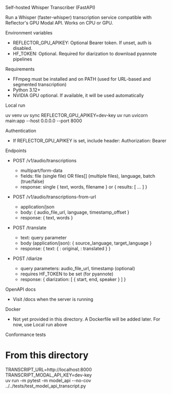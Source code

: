 Self-hosted Whisper Transcriber (FastAPI)

Run a Whisper (faster-whisper) transcription service compatible with Reflector's GPU Modal API. Works on CPU or GPU.

Environment variables

- REFLECTOR_GPU_APIKEY: Optional Bearer token. If unset, auth is disabled.
- HF_TOKEN: Optional. Required for diarization to download pyannote pipelines

Requirements

- FFmpeg must be installed and on PATH (used for URL-based and segmented transcription)
- Python 3.12+
- NVIDIA GPU optional. If available, it will be used automatically

Local run

uv venv
uv sync
REFLECTOR_GPU_APIKEY=dev-key uv run uvicorn main:app --host 0.0.0.0 --port 8000

Authentication

- If REFLECTOR_GPU_APIKEY is set, include header: Authorization: Bearer <key>

Endpoints

- POST /v1/audio/transcriptions

  - multipart/form-data
  - fields: file (single file) OR files[] (multiple files), language, batch (true/false)
  - response: single { text, words, filename } or { results: [ ... ] }

- POST /v1/audio/transcriptions-from-url

  - application/json
  - body: { audio_file_url, language, timestamp_offset }
  - response: { text, words }

- POST /translate

  - text: query parameter
  - body (application/json): { source_language, target_language }
  - response: { text: { <src>: original, <tgt>: translated } }

- POST /diarize
  - query parameters: audio_file_url, timestamp (optional)
  - requires HF_TOKEN to be set (for pyannote)
  - response: { diarization: [ { start, end, speaker } ] }

OpenAPI docs

- Visit /docs when the server is running

Docker

- Not yet provided in this directory. A Dockerfile will be added later. For now, use Local run above

Conformance tests

# From this directory

TRANSCRIPT_URL=http://localhost:8000 \
TRANSCRIPT_MODAL_API_KEY=dev-key \
uv run -m pytest -m model_api --no-cov ../../tests/test_model_api_transcript.py
